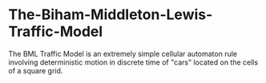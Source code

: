 # The-Biham-Middleton-Lewis-Traffic-Model
The BML Traffic Model is an extremely simple cellular automaton rule involving deterministic motion in discrete time of "cars" located on the cells of a square grid.
